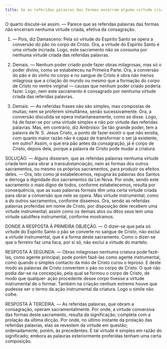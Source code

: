 ```yaml
---
title: Se as referidas palavras das formas encerram alguma virtude criada, efetiva da consagração
---
```


O quarto discute-se assim. — Parece que as referidas palavras das formas não encerram nenhuma virtude criada, efetiva da consagração.  

1. — Pois, diz Damasceno: Pela só virtude do Espírito Santo se opera a conversão do pão no corpo de Cristo. Ora, a virtude do Espírito Santo é uma virtude incriada. Logo, este sacramento não se consuma por nenhuma virtude criada das referidas palavras.  

2. Demais. — Nenhum poder criado pode fazer obras milagrosas, mas só o poder divino, como se estabeleceu na Primeira Parte. Ora, a conversão do pão e do vinho no corpo e no sangue de Cristo é obra não menos milagrosa que a criação do mundo ou mesmo que a formação do corpo de Cristo no ventre virginal — causas que nenhum poder criado poderia fazer. Logo, nem este sacramento é consagrado por nenhuma virtude criada das referidas palavras.  

3. Demais. — As referidas frases não são simples, mas compostas de muitas; nem se proferem simultânea, senão sucessivamente. Ora, a conversão discutida se opera instantaneamente, como se disse. Logo, há de fazer-se por uma virtude simples e não por virtude das referidas palavras.  Mas, em contrário, diz Ambrósio: Se tão grande poder, tem a palavra de N. S. Jesus Cristo, a ponto de fazer existir o que não existia, com quanto maior razão não é capaz de transformar o ser já existente, em outro? Assim, o que era pão antes da consagração, já é corpo de Cristo, depois dela, porque a palavra de Cristo pode mudar a criatura.  

SOLUÇÃO. — Alguns disseram, que as referidas palavras nenhuma virtude criada tem para obrar a transubstanciação, nem as formas dos outros sacramentos, ou mesmo os próprios sacramentos, para produzir os efeitos deles. — Ora, isto como já estabelecemos, repugna às palavras dos Santos e derroga a dignidade dos sacramentos da Lei Nova. Por onde, sendo este sacramento o mais digno de todos, conforme estabelecemos, resulta por consequência, que as suas palavras formais têm uma certa virtude criada para obrar a conversão que nele se opera. Mas virtude instrumental, como a do outros sacramentos, conforme dissemos. Ora, sendo as referidas palavras proferidas em nome de Cristo, por disposição dele recebem uma virtude instrumental; assim como os demais atos ou ditos seus tem uma virtude salutífera instrumental, conforme mostramos.  

DONDE A RESPOSTA À PRIMEIRA OBJEÇÃO. — O dizer-se que pela só virtude do Espírito Santo o pão se converte no sangue de Cristo, não exclui a virtude instrumental, que é a forma deste sacramento. Como o dizer-se que o ferreiro faz uma faca, por si só, não exclui a virtude do martelo.  

RESPOSTA À SEGUNDA. — Obras milagrosas nenhuma criatura pode fazê-las, como agente principal; pode porém fazê-las como agente instrumental, como quando o simples contacto da mão de Cristo curou o leproso. E deste modo as palavras de Cristo convertem o pão no corpo de Cristo. O que não podia dar-se na concepção, pela qual se formou o corpo de Cristo, de modo que qualquer· ação procedente desse corpo tivesse a virtude instrumental de o formar. Também na criação nenhum extremo houve que pudesse ser o termo da ação instrumental da criatura. Logo o símile não colhe.  

RESPOSTA À TERCEIRA. — As referidas palavras, que obram a consagração, operam sacramentalmente. Por onde, a virtude conversiva das formas deste sacramento, resulta da significação; completa com a prolação da última dicção. Por onde, no último instante da prolação das referidas palavras, elas se revestem da virtude em questão; ordenadamente, porém, às precedentes. E tal virtude é simples em razão do significado; embora as palavras exteriormente proferidas tenham uma certa composição.